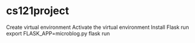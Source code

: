 # cs121project

Create virtual environment
Activate the virtual environment
Install Flask
run export FLASK_APP=microblog.py flask run